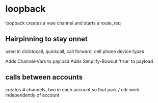 # loopback

loopback creates a new channel and starts a route_req

## Hairpinning to stay onnet

used in clicktocall, quickcall, call forward, cell phone device types

Adds Channel-Vars to payload
Adds Simplify-Bowout 'true'  to payload

## calls between accounts

creates 4 channels, two in each account so that park / cdr work independently of account

